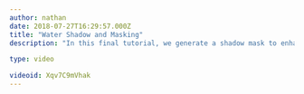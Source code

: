 ```yaml
---
author: nathan
date: 2018-07-27T16:29:57.000Z
title: "Water Shadow and Masking"
description: "In this final tutorial, we generate a shadow mask to enhance our 2d water's look."

type: video

videoid: Xqv7C9mVhak
---
```


